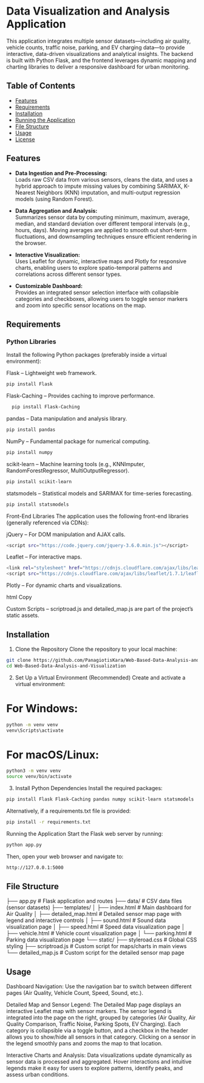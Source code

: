 # Data Visualization and Analysis Application

This application integrates multiple sensor datasets—including air quality, vehicle counts, traffic noise, parking, and EV charging data—to provide interactive, data-driven visualizations and analytical insights. The backend is built with Python Flask, and the frontend leverages dynamic mapping and charting libraries to deliver a responsive dashboard for urban monitoring.

## Table of Contents

- [Features](#features)
- [Requirements](#requirements)
- [Installation](#installation)
- [Running the Application](#running-the-application)
- [File Structure](#file-structure)
- [Usage](#usage)
- [License](#license)

## Features

- **Data Ingestion and Pre-Processing:**  
  Loads raw CSV data from various sensors, cleans the data, and uses a hybrid approach to impute missing values by combining SARIMAX, K-Nearest Neighbors (KNN) imputation, and multi-output regression models (using Random Forest).

- **Data Aggregation and Analysis:**  
  Summarizes sensor data by computing minimum, maximum, average, median, and standard deviation over different temporal intervals (e.g., hours, days). Moving averages are applied to smooth out short-term fluctuations, and downsampling techniques ensure efficient rendering in the browser.

- **Interactive Visualization:**  
  Uses Leaflet for dynamic, interactive maps and Plotly for responsive charts, enabling users to explore spatio-temporal patterns and correlations across different sensor types.

- **Customizable Dashboard:**  
  Provides an integrated sensor selection interface with collapsible categories and checkboxes, allowing users to toggle sensor markers and zoom into specific sensor locations on the map.

## Requirements

### Python Libraries

Install the following Python packages (preferably inside a virtual environment):

Flask – Lightweight web framework.  
  ```bash
  pip install Flask
  ```
Flask-Caching – Provides caching to improve performance.
```bash
  pip install Flask-Caching
```
pandas – Data manipulation and analysis library.
```bash
pip install pandas
```
NumPy – Fundamental package for numerical computing.
```bash
pip install numpy
```
scikit-learn – Machine learning tools (e.g., KNNImputer, RandomForestRegressor, MultiOutputRegressor).
```bash
pip install scikit-learn
```
statsmodels – Statistical models and SARIMAX for time-series forecasting.
```bash
pip install statsmodels
```
Front-End Libraries
The application uses the following front-end libraries (generally referenced via CDNs):

jQuery – For DOM manipulation and AJAX calls.
```bash
<script src="https://code.jquery.com/jquery-3.6.0.min.js"></script>
```
Leaflet – For interactive maps.
```bash
<link rel="stylesheet" href="https://cdnjs.cloudflare.com/ajax/libs/leaflet/1.7.1/leaflet.css" />
<script src="https://cdnjs.cloudflare.com/ajax/libs/leaflet/1.7.1/leaflet.js"></script>
```
Plotly – For dynamic charts and visualizations.

html
Copy
<script src="https://cdn.plot.ly/plotly-latest.min.js"></script>
Custom Scripts – scriptroad.js and detailed_map.js are part of the project’s static assets.

## Installation
1. Clone the Repository
Clone the repository to your local machine:

```bash
git clone https://github.com/PanagiotisKara/Web-Based-Data-Analysis-and-Visualization.git
cd Web-Based-Data-Analysis-and-Visualization
```
2. Set Up a Virtual Environment (Recommended)
Create and activate a virtual environment:

# For Windows:
```bash
python -m venv venv
venv\Scripts\activate
```
# For macOS/Linux:
```bash
python3 -m venv venv
source venv/bin/activate
```
3. Install Python Dependencies
Install the required packages:
```bash
pip install Flask Flask-Caching pandas numpy scikit-learn statsmodels
```
Alternatively, if a requirements.txt file is provided:
```bash
pip install -r requirements.txt
```
Running the Application
Start the Flask web server by running:
```bash
python app.py
```
Then, open your web browser and navigate to:
```bash
http://127.0.0.1:5000
```
## File Structure

├── app.py                     # Flask application and routes
├── data/                      # CSV data files (sensor datasets)
├── templates/
│   ├── index.html             # Main dashboard for Air Quality
│   ├── detailed_map.html      # Detailed sensor map page with legend and interactive controls
│   ├── sound.html             # Sound data visualization page
│   ├── speed.html             # Speed data visualization page
│   ├── vehicle.html           # Vehicle count visualization page
│   └── parking.html           # Parking data visualization page
└── static/
    ├── styleroad.css          # Global CSS styling
    ├── scriptroad.js          # Custom script for maps/charts in main views
    └── detailed_map.js        # Custom script for the detailed sensor map page

    
## Usage
Dashboard Navigation:
Use the navigation bar to switch between different pages (Air Quality, Vehicle Count, Speed, Sound, etc.).

Detailed Map and Sensor Legend:
The Detailed Map page displays an interactive Leaflet map with sensor markers. The sensor legend is integrated into the page on the right, grouped by categories (Air Quality, Air Quality Comparison, Traffic Noise, Parking Spots, EV Charging). Each category is collapsible via a toggle button, and a checkbox in the header allows you to show/hide all sensors in that category. Clicking on a sensor in the legend smoothly pans and zooms the map to that location.

Interactive Charts and Analysis:
Data visualizations update dynamically as sensor data is processed and aggregated. Hover interactions and intuitive legends make it easy for users to explore patterns, identify peaks, and assess urban conditions.

